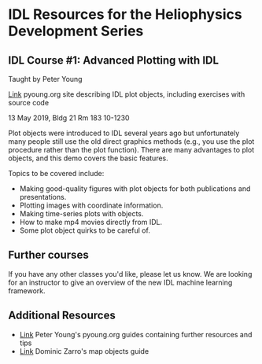 # IDL Resources for the Heliophysics Development Series 

## IDL Course #1:  Advanced Plotting with IDL 
Taught by Peter Young  

[Link](https://pyoung.org/quick_guides/idl_plot_objects.html) pyoung.org site describing IDL plot objects, including exercises with source code

13 May 2019, Bldg 21 Rm 183 10-1230

Plot objects were introduced to IDL several years ago but unfortunately many people still use the old direct graphics methods (e.g., you use the plot procedure rather than the plot function). There are many advantages to plot objects, and this demo covers the basic features.
 
Topics to be covered include:
 
* Making good-quality figures with plot objects for both publications and presentations.
* Plotting images with coordinate information.
* Making time-series plots with objects.
* How to make mp4 movies directly from IDL.
* Some plot object quirks to be careful of.

## Further courses
If you have any other classes you'd like, please let us know.  We are looking for an instructor to give an overview of the new IDL machine learning framework. 

## Additional Resources
* [Link](https://pyoung.org/quick_guides/) Peter Young's pyoung.org guides containing further resources and tips
* [Link](https://hesperia.gsfc.nasa.gov/rhessidatacenter/complementary_data/objects/objects.html) Dominic Zarro's map objects guide
